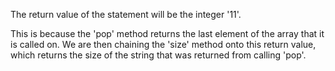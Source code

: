The return value of the statement will be the integer '11'.

This is because the 'pop' method returns the last element of the array that it
is called on.  We are then chaining the 'size' method onto this return value,
which returns the size of the string that was returned from calling 'pop'.